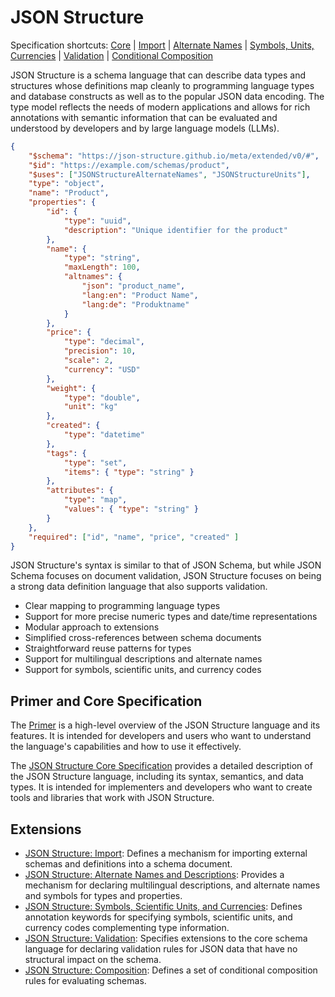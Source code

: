 
# JSON Structure

Specification shortcuts: [Core](https://json-structure.github.io/core/draft-vasters-json-structure-core.html) |
[Import](https://json-structure.github.io/import/draft-vasters-json-structure-import.html) | [Alternate Names](https://json-structure.github.io/alternate-names/draft-vasters-json-structure-alternate-names.html) |
[Symbols, Units, Currencies](https://json-structure.github.io/units/draft-vasters-json-structure-units.html) |
[Validation](https://json-structure.github.io/validation/draft-vasters-json-structure-validation.html) |
[Conditional Composition](https://json-structure.github.io/conditional-composition/draft-vasters-json-structure-conditional-composition.html)

JSON Structure is a schema language that can describe data types and structures
whose definitions map cleanly to programming language types and database
constructs as well as to the popular JSON data encoding. The type model reflects
the needs of modern applications and allows for rich annotations with semantic
information that can be evaluated and understood by developers and by large
language models (LLMs).

<style>
    .language-json {
        font-size: x-small;
    }
</style>

```json
{
    "$schema": "https://json-structure.github.io/meta/extended/v0/#",
    "$id": "https://example.com/schemas/product",
    "$uses": ["JSONStructureAlternateNames", "JSONStructureUnits"],
    "type": "object",
    "name": "Product",
    "properties": {
        "id": {
            "type": "uuid",
            "description": "Unique identifier for the product"
        },
        "name": {
            "type": "string",
            "maxLength": 100,
            "altnames": {
                "json": "product_name",
                "lang:en": "Product Name",
                "lang:de": "Produktname"
            }
        },
        "price": {
            "type": "decimal",
            "precision": 10,
            "scale": 2,
            "currency": "USD"
        },
        "weight": {
            "type": "double",
            "unit": "kg"
        },
        "created": {
            "type": "datetime"
        },
        "tags": {
            "type": "set",
            "items": { "type": "string" }
        },
        "attributes": {
            "type": "map",
            "values": { "type": "string" }
        }
    },
    "required": ["id", "name", "price", "created" ]
}
```

JSON Structure's syntax is similar to that of JSON Schema, but while JSON Schema
focuses on document validation, JSON Structure focuses on being a strong data
definition language that also supports validation.

- Clear mapping to programming language types
- Support for more precise numeric types and date/time representations
- Modular approach to extensions
- Simplified cross-references between schema documents
- Straightforward reuse patterns for types
- Support for multilingual descriptions and alternate names
- Support for symbols, scientific units, and currency codes

## Primer and Core Specification

The [Primer](json-structure-primer.html) is a high-level overview of the JSON Structure language and its features. It is intended for developers and users who want to understand the language's capabilities and how to use it effectively.

The [JSON Structure Core Specification](https://json-structure.github.io/core) provides a detailed description of the JSON Structure language, including its syntax, semantics, and data types. It is intended for implementers and developers who want to create tools and libraries that work with JSON Structure.

## Extensions

- [JSON Structure: Import](https://json-structure.github.io/import): Defines a mechanism for importing external schemas and definitions into a schema document.
- [JSON Structure: Alternate Names and Descriptions](https://json-structure.github.io/alternate-names): Provides a mechanism for declaring multilingual descriptions, and alternate names and symbols for types and properties.
- [JSON Structure: Symbols, Scientific Units, and Currencies](https://json-structure.github.io/units): Defines annotation keywords for specifying symbols, scientific units, and currency codes complementing type information.
- [JSON Structure: Validation](https://json-structure.github.io/validation): Specifies extensions to the core schema language for declaring validation rules for JSON data that have no structural impact on the schema.
- [JSON Structure: Composition](https://json-structure.github.io/conditional-composition): Defines a set of conditional composition rules for evaluating schemas.

